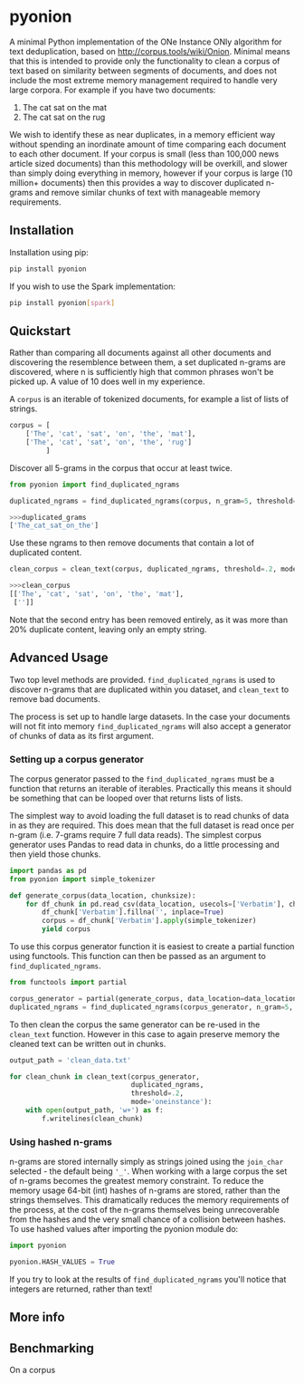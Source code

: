 # pyonion
A minimal Python implementation of the ONe Instance ONly algorithm for text deduplication, based on http://corpus.tools/wiki/Onion. Minimal means that this is intended to provide only the functionality to clean a corpus of text based on similarity between segments of documents, and does not include the most extreme memory management required to handle very large corpora. For example if you have two documents:

1. The cat sat on the mat
2. The cat sat on the rug

We wish to identify these as near duplicates, in a memory efficient way without spending an inordinate amount of time comparing each document to each other document. If your corpus is small (less than 100,000 news article sized documents) than this methodology will be overkill, and slower than simply doing everything in memory, however if your corpus is large (10 million+ documents) then this provides a way to discover duplicated n-grams and remove similar chunks of text with manageable memory requirements.

## Installation
Installation using pip:
```bash
pip install pyonion
```

If you wish to use the Spark implementation:
```bash
pip install pyonion[spark]
```

## Quickstart
Rather than comparing all documents against all other documents and discovering the resemblence between them, a set duplicated n-grams are discovered, where n is sufficiently high that common phrases won't be picked up. A value of 10 does well in my experience.

A `corpus` is an iterable of tokenized documents, for example a list of lists of strings.

```python
corpus = [
    ['The', 'cat', 'sat', 'on', 'the', 'mat'],
    ['The', 'cat', 'sat', 'on', 'the', 'rug']
         ]
```
Discover all 5-grams in the corpus that occur at least twice.
```python
from pyonion import find_duplicated_ngrams

duplicated_ngrams = find_duplicated_ngrams(corpus, n_gram=5, threshold=2)
```

```python
>>>duplicated_grams
['The_cat_sat_on_the']
```
Use these ngrams to then remove documents that contain a lot of duplicated content. 
```python
clean_corpus = clean_text(corpus, duplicated_ngrams, threshold=.2, mode='oneinstance')
```
```python
>>>clean_corpus
[['The', 'cat', 'sat', 'on', 'the', 'mat'],
 ['']]
```
Note that the second entry has been removed entirely, as it was more than 20% duplicate content, leaving only an empty string.

## Advanced Usage
Two top level methods are provided. `find_duplicated_ngrams` is used to discover n-grams that are duplicated within you dataset, and `clean_text` to remove bad documents.

The process is set up to handle large datasets. In the case your documents will not fit into memory `find_duplicated_ngrams` will also accept a generator of chunks of data as its first argument.

### Setting up a corpus generator
The corpus generator passed to the `find_duplicated_ngrams` must be a function that returns an iterable of iterables. Practically this means it should be something that can be looped over that returns lists of lists. 

The simplest way to avoid loading the full dataset is to read chunks of data in as they are required. This does mean that the full dataset is read once per n-gram (i.e. 7-grams require 7 full data reads). The simplest corpus generator uses Pandas to read data in chunks, do a little processing and then yield those chunks.

```python
import pandas as pd
from pyonion import simple_tokenizer

def generate_corpus(data_location, chunksize):
    for df_chunk in pd.read_csv(data_location, usecols=['Verbatim'], chunksize=chunksize):
        df_chunk['Verbatim'].fillna('', inplace=True)
        corpus = df_chunk['Verbatim'].apply(simple_tokenizer)
        yield corpus
```

To use this corpus generator function it is easiest to create a partial function using functools. This function can then be passed as an argument to `find_duplicated_ngrams`.

```python
from functools import partial

corpus_generator = partial(generate_corpus, data_location=data_location, chunksize=100_000)
duplicated_ngrams = find_duplicated_ngrams(corpus_generator, n_gram=5, threshold=2)
```

To then clean the corpus the same generator can be re-used in the `clean_text` function. However in this case to again preserve memory the cleaned text can be written out in chunks.

```python
output_path = 'clean_data.txt'

for clean_chunk in clean_text(corpus_generator,
                              duplicated_ngrams,
                              threshold=.2,
                              mode='oneinstance'):
    with open(output_path, 'w+') as f:
        f.writelines(clean_chunk)
```

### Using hashed n-grams
n-grams are stored internally simply as strings joined using the `join_char` selected - the default being `'_'`. When working with a large corpus the set of n-grams becomes the greatest memory constraint. To reduce the memory usage 64-bit (int) hashes of n-grams are stored, rather than the strings themselves. This dramatically reduces the memory requirements of the process, at the cost of the n-grams themselves being unrecoverable from the hashes and the very small chance of a collision between hashes. To use hashed values after importing the pyonion module do:
```python
import pyonion

pyonion.HASH_VALUES = True
```
If you try to look at the results of `find_duplicated_ngrams` you'll notice that integers are returned, rather than text!

## More info 


## Benchmarking
On a corpus


